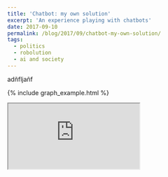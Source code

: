```yaml
---
title: 'Chatbot: my own solution'
excerpt: 'An experience playing with chatbots'
date: 2017-09-10
permalink: /blog/2017/09/chatbot-my-own-solution/
tags:
  - politics
  - robolution
  - ai and society
---
```



adñfljañf


{% include graph_example.html %}

<iframe src="https://bl.ocks.org/mbostock/raw/3145795/" marginwidth="0" marginheight="0" scrolling="no"></iframe>


